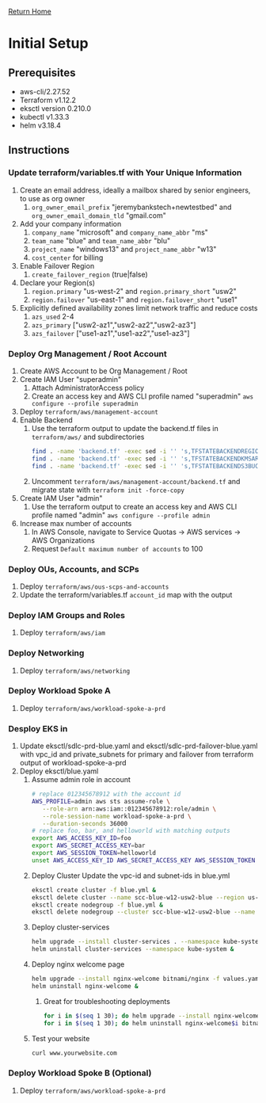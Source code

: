 [Return Home](../README.md#documentation)

# Initial Setup

## Prerequisites
- aws-cli/2.27.52
- Terraform v1.12.2
- eksctl version 0.210.0
- kubectl v1.33.3
- helm v3.18.4

## Instructions

### Update terraform/variables.tf with Your Unique Information
1. Create an email address, ideally a mailbox shared by senior engineers, to use as org owner
   1. `org_owner_email_prefix` "jeremybankstech+newtestbed" and `org_owner_email_domain_tld` "gmail.com"
1. Add your company information
   1. `company_name` "microsoft" and `company_name_abbr` "ms"
   1. `team_name` "blue" and `team_name_abbr` "blu"
   1. `project_name` "windows13" and `project_name_abbr` "w13"
   1. `cost_center` for billing
1. Enable Failover Region
   1. `create_failover_region` (true|false)
1. Declare your Region(s)
   1. `region.primary` "us-west-2" and `region.primary_short` "usw2"
   1. `region.failover` "us-east-1" and `region.failover_short` "use1"
1. Explicitly defined availability zones limit network traffic and reduce costs
   1. `azs_used` 2-4
   1. `azs_primary` ["usw2-az1","usw2-az2","usw2-az3"]
   1. `azs_failover` ["use1-az1","use1-az2","use1-az3"]

### Deploy Org Management / Root Account
1. Create AWS Account to be Org Management / Root
1. Create IAM User "superadmin"
   1. Attach AdministratorAccess policy
   1. Create an access key and AWS CLI profile named "superadmin" `aws configure --profile superadmin`
1. Deploy `terraform/aws/management-account`
1. Enable Backend
   1. Use the terraform output to update the backend.tf files in `terraform/aws/` and subdirectories
      ```sh
      find . -name 'backend.tf' -exec sed -i '' 's,TFSTATEBACKENDREGION,region_primary,g' {} + &&\
      find . -name 'backend.tf' -exec sed -i '' 's,TFSTATEBACKENDKMSARN,tfstate_kms_arn,g' {} + &&\
      find . -name 'backend.tf' -exec sed -i '' 's,TFSTATEBACKENDS3BUCKETNAME,tfstate_s3_bucket_name,g' {} +
      ```
   1. Uncomment `terraform/aws/management-account/backend.tf` and migrate state with `terraform init -force-copy`
1. Create IAM User "admin"
   1. Use the terraform output to create an access key and AWS CLI profile named "admin" `aws configure --profile admin`
1. Increase max number of accounts
   1. In AWS Console, navigate to Service Quotas -> AWS services -> AWS Organizations
   1. Request `Default maximum number of accounts` to 100

### Deploy OUs, Accounts, and SCPs
1. Deploy `terraform/aws/ous-scps-and-accounts`
1. Update the terraform/variables.tf `account_id` map with the output

### Deploy IAM Groups and Roles
1. Deploy `terraform/aws/iam`

### Deploy Networking
1. Deploy `terraform/aws/networking`

### Deploy Workload Spoke A
1. Deploy `terraform/aws/workload-spoke-a-prd`

### Desploy EKS in 
1. Update eksctl/sdlc-prd-blue.yaml and eksctl/sdlc-prd-failover-blue.yaml with vpc_id and private_subnets for primary and failover from terraform output of workload-spoke-a-prd
1. Deploy eksctl/blue.yaml
   1. Assume admin role in account
      ```sh
      # replace 012345678912 with the account id
      AWS_PROFILE=admin aws sts assume-role \
         --role-arn arn:aws:iam::012345678912:role/admin \
         --role-session-name workload-spoke-a-prd \
         --duration-seconds 36000
      # replace foo, bar, and helloworld with matching outputs
      export AWS_ACCESS_KEY_ID=foo
      export AWS_SECRET_ACCESS_KEY=bar
      export AWS_SESSION_TOKEN=helloworld
      unset AWS_ACCESS_KEY_ID AWS_SECRET_ACCESS_KEY AWS_SESSION_TOKEN
      ```
   1. Deploy Cluster
      Update the vpc-id and subnet-ids in blue.yml
      ```sh
      eksctl create cluster -f blue.yml &
      eksctl delete cluster --name scc-blue-w12-usw2-blue --region us-west-2 &
      eksctl create nodegroup -f blue.yml &
      eksctl delete nodegroup --cluster scc-blue-w12-usw2-blue --name general --region us-west-2 &
      ```
   1. Deploy cluster-services
      ```sh
      helm upgrade --install cluster-services . --namespace kube-system --force &
      helm uninstall cluster-services --namespace kube-system &
      ```
   1. Deploy nginx welcome page
      ```sh
      helm upgrade --install nginx-welcome bitnami/nginx -f values.yaml --force &
      helm uninstall nginx-welcome &
      ```
      1. Great for troubleshooting deployments
         ```sh
         for i in $(seq 1 30); do helm upgrade --install nginx-welcome$i bitnami/nginx; done &
         for i in $(seq 1 30); do helm uninstall nginx-welcome$i bitnami/nginx; done &
         ```
   1. Test your website
      ```sh
      curl www.yourwebsite.com
      ```

### Deploy Workload Spoke B (Optional)
1. Deploy `terraform/aws/workload-spoke-a-prd`